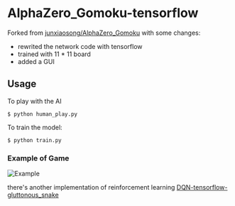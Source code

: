 # AlphaZero_Gomoku-tensorflow

Forked from [junxiaosong/AlphaZero_Gomoku](https://github.com/junxiaosong/AlphaZero_Gomoku) with some changes:  

* rewrited the network code with tensorflow
* trained with 11 * 11 board
* added a GUI

## Usage
To play with the AI

	$ python human_play.py
	
To train the model:

	$ python train.py


### Example of Game

![Example](https://github.com/zouyih/AlphaZero_Gomoku-tensorflow/blob/master/example.gif)  

there's another implementation of reinforcement learning [DQN-tensorflow-gluttonous_snake](https://github.com/zouyih/DQN-tensorflow-gluttonous_snake)